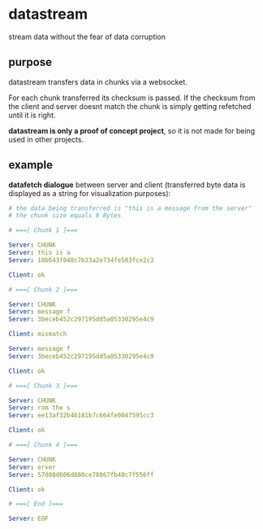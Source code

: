 # datastream

stream data without the fear of data corruption

## purpose

datastream transfers data in chunks via a websocket. 

For each chunk transferred its checksum is passed. If the checksum from the client and server doesnt match the chunk is simply getting refetched until it is right.

**datastream is only a proof of concept project**, so it is not made for being used in other projects.

## example

**datafetch dialogue** between server and client (transferred byte data is displayed as a string for visualization purposes):
```yml
# the data being transferred is "this is a message from the server"
# the chunk size equals 9 Bytes

# ===[ Chunk 1 ]===

Server: CHUNK
Server: this is a
Server: 10b643f048c7b33a2e734fe583fce2c3

Client: ok

# ===[ Chunk 2 ]===

Server: CHUNK
Server: message f
Server: 3beceb452c297195dd5a05330295e4c9

Client: mismatch

Server: message f
Server: 3beceb452c297195dd5a05330295e4c9

Client: ok

# ===[ Chunk 3 ]===

Server: CHUNK
Server: rom the s
Server: ee13af32b46181b7c664fe0047595cc3

Client: ok

# ===[ Chunk 4 ]===

Server: CHUNK
Server: erver
Server: 57d08d606d880ce78867fb48c7f556ff

Client: ok

# ===[ End ]===

Server: EOF
```
